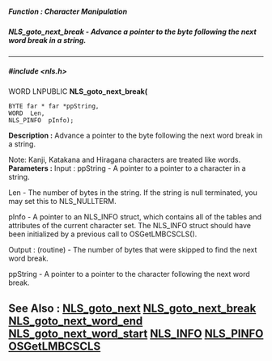 ##### Function : Character Manipulation
##### NLS_goto_next_break - Advance a pointer to the byte following the next word break in a string.
---
##### #include <nls.h>
WORD LNPUBLIC **NLS_goto_next_break(**

	BYTE far * far *ppString,
	WORD  Len,
	NLS_PINFO  pInfo);
**Description :**
Advance a pointer to the byte following the next word break in a string.

Note: Kanji, Katakana and Hiragana characters are treated like words.
**Parameters :**
Input :
ppString  -  A pointer to a pointer to a character in a string.

Len  -  The number of bytes in the string. If the string is null terminated, you may set this to NLS_NULLTERM.

pInfo  -  A pointer to an NLS_INFO struct, which contains all of the tables and attributes of the current character set. The NLS_INFO struct should have been initialized by a previous call to OSGetLMBCSCLS().

Output :
(routine)  -  The number of bytes that were skipped to find the next word break.


ppString  -  A pointer to a pointer to the character following the next word break.

**See Also :**
[NLS_goto_next](D:/md_files/NLS_goto_next.md)
[NLS_goto_next_break](D:/md_files/NLS_goto_next_break.md)
[NLS_goto_next_word_end](D:/md_files/NLS_goto_next_word_end.md)
[NLS_goto_next_word_start](D:/md_files/NLS_goto_next_word_start.md)
[NLS_INFO](D:/md_files/NLS_INFO.md)
[NLS_PINFO](D:/md_files/NLS_PINFO.md)
[OSGetLMBCSCLS](D:/md_files/OSGetLMBCSCLS.md)
---
